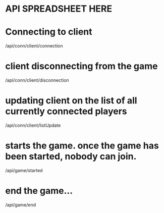 # API SPREADSHEET HERE

# Connecting to client
/api/conn/client/connection
# client disconnecting from the game
/api/conn/client/disconnection
# updating client on the list of all currently connected players
/api/conn/client/listUpdate
# starts the game. once the game has been started, nobody can join. 
/api/game/started
# end the game...
/api/game/end
